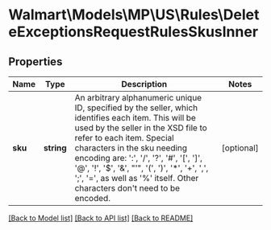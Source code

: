 # Walmart\Models\MP\US\Rules\DeleteExceptionsRequestRulesSkusInner

## Properties

Name | Type | Description | Notes
------------ | ------------- | ------------- | -------------
**sku** | **string** | An arbitrary alphanumeric unique ID, specified by the seller, which identifies each item. This will be used by the seller in the XSD file to refer to each item. Special characters in the sku needing encoding are: ':', '/', '?', '#', '[', ']', '@', '!', '$', '&', \"'\", '(', ')', '*', '+', ',', ';', '=', as well as '%' itself. Other characters don't need to be encoded. | [optional]


[[Back to Model list]](./) [[Back to API list]](../../../../../README.md#supported-apis) [[Back to README]](../../../../../README.md)
